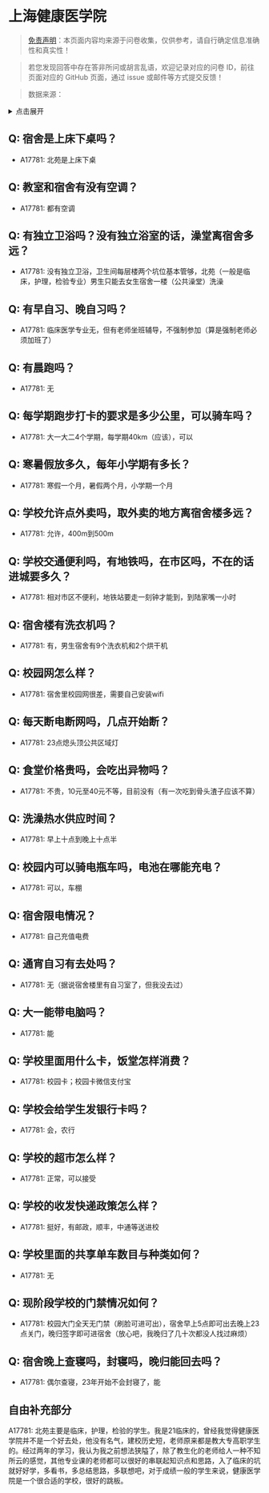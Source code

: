 # 上海健康医学院

> [免责声明](https://colleges.chat/#_3)：本页面内容均来源于问卷收集，仅供参考，请自行确定信息准确性和真实性！

> 若您发现回答中存在答非所问或胡言乱语，欢迎记录对应的问卷 ID，前往页面对应的 GitHub 页面，通过 issue 或邮件等方式提交反馈！

> 数据来源：

<details><summary>点击展开</summary>
<ul>
<li>A17781: jiangr211@gmail.com (2023 年 06 月)</li>
</ul>
</details>

## Q: 宿舍是上床下桌吗？

- A17781: 北苑是上床下桌

## Q: 教室和宿舍有没有空调？

- A17781: 都有空调

## Q: 有独立卫浴吗？没有独立浴室的话，澡堂离宿舍多远？

- A17781: 没有独立卫浴，卫生间每层楼两个坑位基本管够，北苑（一般是临床，护理，检验专业）男生只能去女生宿舍一楼（公共澡堂）洗澡

## Q: 有早自习、晚自习吗？

- A17781: 临床医学专业无，但有老师坐班辅导，不强制参加（算是强制老师必须加班了）

## Q: 有晨跑吗？

- A17781: 无

## Q: 每学期跑步打卡的要求是多少公里，可以骑车吗？

- A17781: 大一大二4个学期，每学期40km（应该），可以

## Q: 寒暑假放多久，每年小学期有多长？

- A17781: 寒假一个月，暑假两个月，小学期一个月

## Q: 学校允许点外卖吗，取外卖的地方离宿舍楼多远？

- A17781: 允许，400m到500m

## Q: 学校交通便利吗，有地铁吗，在市区吗，不在的话进城要多久？

- A17781: 相对市区不便利，地铁站要走一刻钟才能到，到陆家嘴一小时

## Q: 宿舍楼有洗衣机吗？

- A17781: 有，男生宿舍有9个洗衣机和2个烘干机

## Q: 校园网怎么样？

- A17781: 宿舍里校园网很差，需要自己安装wifi

## Q: 每天断电断网吗，几点开始断？

- A17781: 23点熄头顶公共区域灯

## Q: 食堂价格贵吗，会吃出异物吗？

- A17781: 不贵，10元至40元不等，目前没有（有一次吃到骨头渣子应该不算）

## Q: 洗澡热水供应时间？

- A17781: 早上十点到晚上十点半

## Q: 校园内可以骑电瓶车吗，电池在哪能充电？

- A17781: 可以，车棚

## Q: 宿舍限电情况？

- A17781: 自己充值电费

## Q: 通宵自习有去处吗？

- A17781: 无（据说宿舍楼里有自习室了，但我没去过）

## Q: 大一能带电脑吗？

- A17781: 能

## Q: 学校里面用什么卡，饭堂怎样消费？

- A17781: 校园卡；校园卡微信支付宝

## Q: 学校会给学生发银行卡吗？

- A17781: 会，农行

## Q: 学校的超市怎么样？

- A17781: 正常，可以接受

## Q: 学校的收发快递政策怎么样？

- A17781: 挺好，有邮政，顺丰，中通等送进校

## Q: 学校里面的共享单车数目与种类如何？

- A17781: 无

## Q: 现阶段学校的门禁情况如何？

- A17781: 校园大门全天无门禁（刷脸可进可出），宿舍早上5点即可出去晚上23点关门，晚归签字即可进宿舍（放心吧，我晚归了几十次都没人找过麻烦）

## Q: 宿舍晚上查寝吗，封寝吗，晚归能回去吗？

- A17781: 偶尔查寝，23年开始不会封寝了，能

## 自由补充部分

A17781: 北苑主要是临床，护理，检验的学生。我是21临床的，曾经我觉得健康医学院并不是一个好去处，他没有名气，建校历史短，老师原来都是教大专高职学生的。经过两年的学习，我认为我之前想法狭隘了，除了教生化的老师给人一种不知所云的感觉，其他专业课的老师都可以很好的串联起知识点和思路，入了临床的坑就好好学，多看书，多总结思路，多联想吧，对于成绩一般的学生来说，健康医学院是一个很合适的学校，很好的跳板。